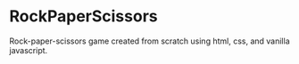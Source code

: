 # RockPaperScissors
Rock-paper-scissors game created from scratch using html, css, and vanilla javascript.
